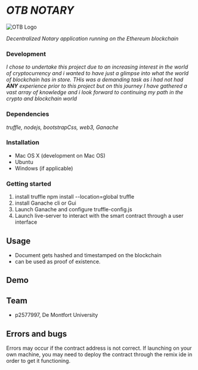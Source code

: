 # *OTB NOTARY*

![OTB Logo](OTB%20Logo.png)


*Decentralized Notary application running on the Ethereum blockchain* 

### Development 

*I chose to undertake this project due to an increasing interest in the world of cryptocurrency and i wanted to 
have just a glimpse into what the world of blockchain has in store. THis was a demanding task as i had not had **ANY** experience
prior to this project but on this journey I have gathered a vast array of knowledge and i look forward to continuing my path in the 
crypto and blockchain world* 

### Dependencies

*truffle, nodejs, bootstrapCss, web3, Ganache*

### Installation

* Mac OS X (development on Mac OS)
* Ubuntu
* Windows (if applicable)

### Getting started

1. install truffle npm install --location=global truffle 
2. install Ganache cli or Gui 
3. Launch Ganache and configure truffle-config.js 
4. Launch live-server to interact with the smart contract through a user interface 

## Usage

* Document gets hashed and timestamped on the blockchain 
* can be used as proof of existence. 

## Demo



## Team

* p2577997, De Montfort University

## Errors and bugs

Errors may occur if the contract address is not correct. If launching on your own machine, you may need to 
deploy the contract through the remix ide in order to get it functioning. 
